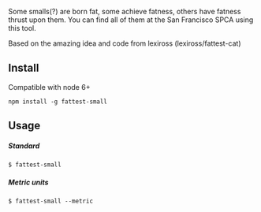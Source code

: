 Some smalls(?) are born fat, some achieve fatness, others have fatness thrust upon them. You can find all of them at the San Francisco SPCA using this tool.

Based on the amazing idea and code from lexiross (lexiross/fattest-cat)

## Install

Compatible with node 6+

`npm install -g fattest-small`

## Usage

##### Standard
`$ fattest-small`

##### Metric units
`$ fattest-small --metric`
